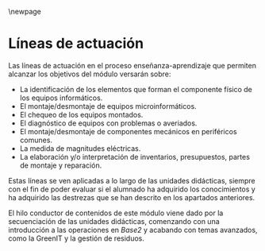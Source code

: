 \newpage 

# Líneas de actuación 

Las líneas de actuación en el proceso enseñanza-aprendizaje que permiten alcanzar los objetivos del módulo versarán sobre:

* La identificación de los elementos que forman el componente físico de los equipos informáticos.
* El montaje/desmontaje de equipos microinformáticos.
* El chequeo de los equipos montados.
* El diagnóstico de equipos con problemas o averiados.
* El montaje/desmontaje de componentes mecánicos en periféricos comunes.
* La medida de magnitudes eléctricas.
* La elaboración y/o interpretación de inventarios, presupuestos, partes de montaje y reparación.

Estas líneas se ven aplicadas a lo largo de las unidades didácticas, siempre con el fin de poder evaluar si el alumnado ha adquirido los conocimientos y ha adquirido las destrezas que se han descrito en los apartados anteriores.

El hilo conductor de contenidos de este módulo viene dado por la
secuenciación de las unidades didácticas, comenzando con una introducción a las operaciones en *Base2* y acabando con temas avanzados, como la
GreenIT y la gestión de residuos.
